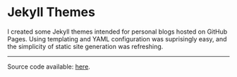 # Jekyll Themes

I created some Jekyll themes intended for personal blogs hosted on GitHub Pages. Using templating and YAML configuration was suprisingly easy, and the simplicity of static site generation was refreshing.

---

Source code available: [here](https://github.com/edward70/jekyll-themes).